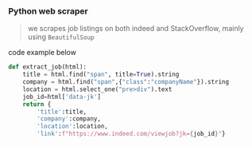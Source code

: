 ### Python web scraper
> we scrapes job listings on both indeed and StackOverflow, mainly using ```BeautifulSoup```

code example below
```Python
def extract_job(html):
    title = html.find("span", title=True).string
    company = html.find("span",{"class":"companyName"}).string
    location = html.select_one("pre>div").text
    job_id=html['data-jk']
    return {
        'title':title, 
        'company':company, 
        'location':location, 
        'link':f"https://www.indeed.com/viewjob?jk={job_id}"}
```
